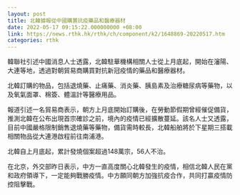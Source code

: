```yaml
---
layout: post
title: 北韓據報從中國購置抗疫藥品和醫療器材
date: 2022-05-17 09:15:22.000000000 +08:00
link: https://news.rthk.hk/rthk/ch/component/k2/1648869-20220517.htm
categories: rthk
---
```


韓聯社引述中國消息人士透露，北韓駐華機構相關人士從上月底起，開始在瀋陽、大連等地，透過對朝貿易商購買對抗新冠疫情的藥品和醫療器材。

北韓訂購的物品，包括退燒藥、止痛藥、消炎藥、胰島素及治療糖尿病等藥物，以及氧氣面罩、棉簽、體溫計等醫療用品。

報道引述一名貿易商表示，朝方上月底開始訂購後，在勞動節假期曾經催促備貨，推測北韓在公布出現首宗確診之前，境內的疫情已經擴散蔓延。該名人士又透露，目前中國嚴格限制銷售退燒藥等藥物，備貨需時較長，北韓船舶將於下星期三搭載相關物品從大連港啟程前往南浦港。

北韓自上月底起，累計發燒個案超過148萬宗，56人不治。

在北京，外交部昨日表示，中方一直高度關心北韓發生的疫情，相信北韓人民在黨和政府領導下，一定能夠戰勝疫情。中方願同朝方加強抗疫合作，共同打贏疫情防控阻擊戰。
